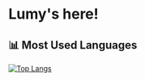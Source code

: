 # Lumy's here!

<!--
![Typing SVG](https://readme-typing-svg.demolab.com?font=Source+Code+Pro&pause=1000&color=00008B&width=435&lines=Deep+Learning+Enthusiast+🚀;Machine+Learning+Tinkerer+🤖;Exploring+the+Future+of+AI.)

---

## 🧬 About Me

- 🎓 AI Engineering student / enthusiast with strong interest in deep learning and probabilistic modeling.
- 🧠 Passionate about building explainable, safe, and impactful intelligent systems.
- 🔍 Currently exploring the intersections of AI Safety, AutoML, and Reinforcement Learning.
- ✍️ I believe in research you can implement, and implementation you can explain.

---

## 🚧 What I'm Building & Exploring

- 🤖 Developing ML pipelines for risk prediction, ranking systems, and interpretability with SHAP & LIME.
- 🧪 Tinkering with optimization frameworks (Optuna, Ray Tune) for hyperparameter search.
- 🧰 Open-sourcing useful AI tools & Kaggle notebooks for real-world datasets.

---

## ⚙️ Tech Stack

**Languages:**  
![Python](https://img.shields.io/badge/Python-3776AB?style=flat&logo=python&logoColor=white) 
![C++](https://img.shields.io/badge/C++-00599C?style=flat&logo=c%2B%2B&logoColor=white)
![Java](https://img.shields.io/badge/Java-007396?style=flat&logo=java&logoColor=white)

**Frameworks & Tools:**  
![Django](https://img.shields.io/badge/Django-092E20?style=flat&logo=django&logoColor=white)
![TensorFlow](https://img.shields.io/badge/TensorFlow-FF6F00?style=flat&logo=tensorflow&logoColor=white) 
![PyTorch](https://img.shields.io/badge/PyTorch-EE4C2C?style=flat&logo=pytorch&logoColor=white) 
![Scikit-learn](https://img.shields.io/badge/Scikit--learn-F7931E?style=flat&logo=scikit-learn&logoColor=white) 
![FastAPI](https://img.shields.io/badge/FastAPI-009688?style=flat&logo=fastapi&logoColor=white)

---

## 🏆 GitHub Trophies

[![Trophy](https://github-profile-trophy.vercel.app/?username=yourusername&theme=gruvbox)](https://github.com/ryo-ma/github-profile-trophy)

---
-->
## 📊 Most Used Languages
[![Top Langs](https://github-readme-stats.vercel.app/api/top-langs/?username=luminolous&layout=compact&langs_count=8&theme=tokyonight)](https://github.com/anuraghazra/github-readme-stats)
<!--
---

## ✍️ My Articles

Here are some of my latest thoughts and tutorials:

- [Demystifying SHAP: Understanding Black Box ML Models](https://medium.com/@yourmedium)
- [How I Tuned My Model to 0.92 AUC Using Optuna](https://medium.com/@yourmedium)
- [What Makes a Model "Safe"? Practical Tips for AI Alignment](https://medium.com/@yourmedium)

> 📝 *(Powered by real-world case studies and competitions)*

---

## 🐍 Contribution Snake

![Snake animation](https://github.com/yourusername/yourusername/blob/output/github-contribution-grid-snake.svg)

---

## 📬 Contact Me

[![LinkedIn](https://img.shields.io/badge/LinkedIn-blue?logo=linkedin&style=flat)](https://linkedin.com/in/yourlinkedin)
[![Email](https://img.shields.io/badge/email-fafafa?style=flat&logo=gmail&logoColor=red)](mailto:your.email@example.com)

---

> *"The future doesn't belong to the smartest, but to the most curious who learn endlessly."*

---
-->
